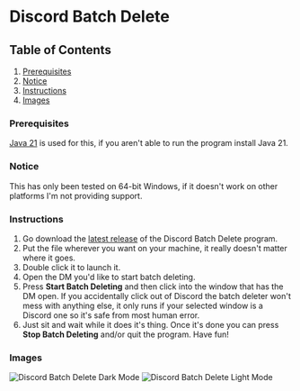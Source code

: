 # Discord Batch Delete
## Table of Contents
1. [Prerequisites](#prerequisites)
2. [Notice](#notice)
3. [Instructions](#instructions)
4. [Images](#images)
### Prerequisites
[Java 21](https://adoptium.net/temurin/releases/) is used for this, if you aren't able to run the program install Java 21.
### Notice
This has only been tested on 64-bit Windows, if it doesn't work on other platforms I'm not providing support.
### Instructions
1. Go download the [latest release](https://github.com/SmushyTaco/Discord-Batch-Delete/releases/latest/) of the Discord Batch Delete program.
2. Put the file wherever you want on your machine, it really doesn't matter where it goes.
3. Double click it to launch it.
4. Open the DM you'd like to start batch deleting.
5. Press **Start Batch Deleting** and then click into the window that has the DM open. If you accidentally click out of Discord the batch deleter won't mess with anything else, it only runs if your selected window is a Discord one so it's safe from most human error.
6. Just sit and wait while it does it's thing. Once it's done you can press **Stop Batch Deleting** and/or quit the program. Have fun!
### Images
![Discord Batch Delete Dark Mode](https://i.imgur.com/6o4geXT.png)
![Discord Batch Delete Light Mode](https://i.imgur.com/lygIF9A.png)
